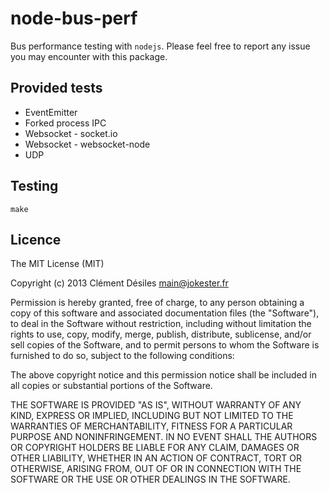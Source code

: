 node-bus-perf
=============

Bus performance testing with `nodejs`. Please feel free to report any issue you may encounter with this package.

## Provided tests

* EventEmitter
* Forked process IPC 
* Websocket - socket.io
* Websocket - websocket-node
* UDP

## Testing

	make

## Licence

The MIT License (MIT)

Copyright (c) 2013 Clément Désiles <main@jokester.fr>

Permission is hereby granted, free of charge, to any person obtaining a copy
of this software and associated documentation files (the "Software"), to deal
in the Software without restriction, including without limitation the rights
to use, copy, modify, merge, publish, distribute, sublicense, and/or sell
copies of the Software, and to permit persons to whom the Software is
furnished to do so, subject to the following conditions:

The above copyright notice and this permission notice shall be included in
all copies or substantial portions of the Software.

THE SOFTWARE IS PROVIDED "AS IS", WITHOUT WARRANTY OF ANY KIND, EXPRESS OR
IMPLIED, INCLUDING BUT NOT LIMITED TO THE WARRANTIES OF MERCHANTABILITY,
FITNESS FOR A PARTICULAR PURPOSE AND NONINFRINGEMENT. IN NO EVENT SHALL THE
AUTHORS OR COPYRIGHT HOLDERS BE LIABLE FOR ANY CLAIM, DAMAGES OR OTHER
LIABILITY, WHETHER IN AN ACTION OF CONTRACT, TORT OR OTHERWISE, ARISING FROM,
OUT OF OR IN CONNECTION WITH THE SOFTWARE OR THE USE OR OTHER DEALINGS IN
THE SOFTWARE.

